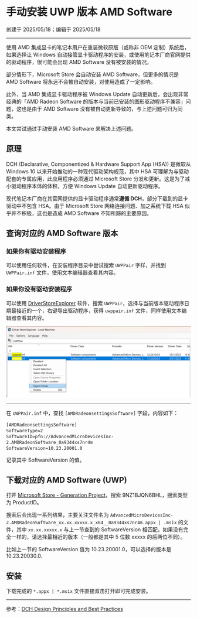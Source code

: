 # 手动安装 UWP 版本 AMD Software

创建于 2025/05/18；编辑于 2025/05/18

---

使用 AMD 集成显卡的笔记本用户在重装微软原版（或称非 OEM 定制）系统后，如果选择让 Windows 自动接管显卡驱动程序的安装，或使用笔记本厂商官网提供的驱动程序，很可能会出现 AMD Software 没有被安装的情况。

部分情形下，Microsoft Store 会自动安装 AMD Software，但更多的情况是 AMD Software 将永远不会被自动安装，对使用造成了一定影响。

此外，当 AMD 集成显卡驱动程序被 Windows Update 自动更新后，会出现非常经典的「AMD Radeon Software 的版本与当前已安装的图形驱动程序不兼容」问题，这也是由于 AMD Software 没有被自动更新导致的，与上述问题可归为同类。

本文尝试通过手动安装 AMD Software 来解决上述问题。

## 原理

DCH (Declarative, Componentized & Hardware Support App (HSA)) 是微软从 Windows 10 以来开始推动的一种现代驱动架构规范，其中 HSA 可理解为与驱动配套的专属应用，此应用程序必须通过 Microsoft Store 分发和更新。这是为了减小驱动程序本体的体积，方便 Windows Update 自动更新驱动程序。

现代笔记本厂商在其官网提供的显卡驱动程序通常**遵循 DCH**，部分下载到的显卡驱动中不包含 HSA。由于 Microsoft Store 网络连接问题、加之系统下载 HSA 似乎并不积极，这也是造成 AMD Software 不知所踪的主要原因。

## 查询对应的 AMD Software 版本

### 如果你有驱动安装程序

可以使用任何软件，在安装程序目录中尝试搜索 `UWPPair` 字样，并找到 `UWPPair.inf` 文件，使用文本编辑器查看其内容。

### 如果你没有驱动安装程序

可以使用 [DriverStoreExplorer](https://github.com/lostindark/DriverStoreExplorer/releases) 软件，搜索 `UWPPair`，选择与当前版本驱动程序日期最接近的一个，右键导出驱动程序，获得 `uwppair.inf` 文件，同样使用文本编辑器查看其内容。

![](image.png)

---

在 `UWPPair.inf` 中，查找 `[AMDRadeonsettingsSoftware]` 字段，内容如下：

```inf
[AMDRadeonsettingsSoftware]
SoftwareType=2
SoftwareID=pfn://AdvancedMicroDevicesInc-2.AMDRadeonSoftware_0a9344xs7nr4m
SoftwareVersion=10.23.20001.0
```

记录其中 SoftwareVersion 的值。

## 下载对应的 AMD Software (UWP)

打开 [Microsoft Store - Generation Project](https://store.rg-adguard.net/)，搜索 9NZ1BJQN6BHL，搜索类型为 ProductID。

搜索后会出现一系列结果，主要关注文件名为 `AdvancedMicroDevicesInc-2.AMDRadeonSoftware_xx.xx.xxxxx.x_x64__0a9344xs7nr4m.appx | .msix` 的文件，其中 `xx.xx.xxxxx.x` 与上一节查到的 SoftwareVersion 相匹配，如果没有完全一样的，请选择最相近的版本（一般都是其中 5 位数 xxxxx 的后两位不同）。

比如上一节的 SoftwareVersion 值为 10.23.20001.0，可以选择的版本是 10.23.20030.0.

## 安装

下载完成的 `*.appx | *.msix` 文件直接双击打开即可完成安装。

---

参考：[DCH Design Principles and Best Practices](https://learn.microsoft.com/en-us/windows-hardware/drivers/develop/dch-principles-best-practices)
